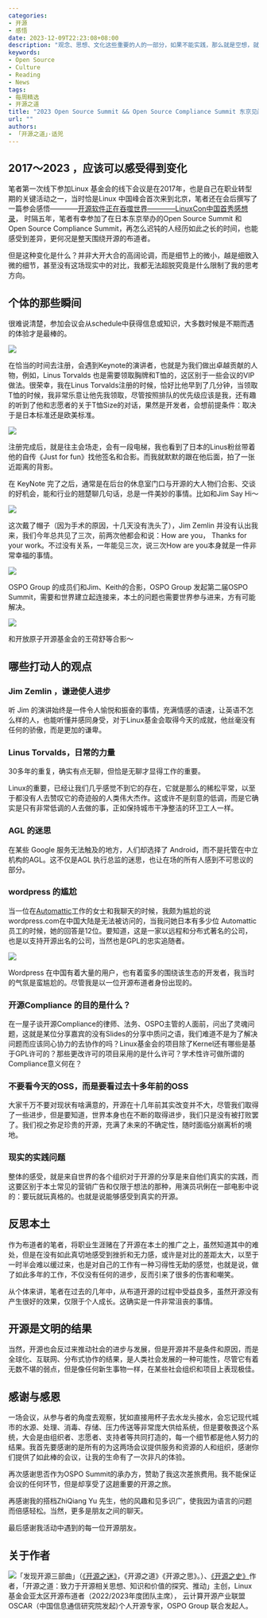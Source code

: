 ```yaml
---
categories:
- 开源
- 感悟
date: 2023-12-09T22:23:08+08:00
description: "观念、思想、文化这些重要的人的一部分，如果不能实践，那么就是空想，就是作壁上观，看客心态的开源才是真正的本土状态，作为一名布道者，在过去的几年中一直试图理解这样一个情形，本土为什么会是如此，我在内部去沟通交流始终难得其门，今日走出反观其中，终于发现了不同的东西。"
keywords:
- Open Source
- Culture
- Reading
- News
tags:
- 每周精选
- 开源之道
title: "2023 Open Source Summit && Open Source Compliance Summit 东京见闻与感受"
url: ""
authors:
- 「开源之道」·适兕
---
```

## 2017～2023 ，应该可以感受得到变化

笔者第一次线下参加Linux 基金会的线下会议是在2017年，也是自己在职业转型期的关键活动之一，当时恰是Linux 中国峰会首次来到北京，笔者还在会后撰写了一篇参会感悟————[开源软件正在吞噬世界————LinuxCon中国首秀感想录](/posts/event_analysis/lc3_china_story/)， 时隔五年，笔者有幸参加了在日本东京举办的Open Source Summit 和 Open Source Compliance Summit，再怎么迟钝的人经历如此之长的时间，也能感受到差异，更何况是整天围绕开源的布道者。

但是这种变化是什么？并非大开大合的高阔论调，而是细节上的微小，越是细致入微的细节，甚至没有这场现实中的对比，我都无法超脱究竟是什么限制了我的思考方向。

## 个体的那些瞬间

很难说清楚，参加会议会从schedule中获得信息或知识，大多数时候是不期而遇的体验才是最棒的。

![](/images/oss-japan-2023/meeting-linus-in-register.jpg)

在恰当的时间去注册，会遇到Keynote的演讲者，也就是为我们做出卓越贡献的人物，例如，Linus Torvalds 也是需要领取胸牌和T恤的，这区别于一些会议的VIP做法。很荣幸，我在Linus Torvalds注册的时候，恰好比他早到了几分钟，当领取T恤的时候，我非常乐意让他先我领取，尽管按照排队的优先级应该是我，还有趣的听到了他和志愿者的关于T恤Size的对话，果然是开发者，会想前提条件：取决于是日本标准还是欧美标准。

![](/images/oss-japan-2023/back-in-linus-and-dike.jpg)

注册完成后，就是往主会场走，会有一段电梯，我也看到了日本的Linus粉丝带着他的自传《Just for fun》找他签名和合影。而我就默默的跟在他后面，拍了一张近距离的背影。

在 KeyNote 完了之后，通常是在后台的休息室门口与开源的大人物们合影、交谈的好机会，能和行业的翘楚聊几句话，总是一件美妙的事情。比如和Jim Say Hi～ 

![](/images/oss-japan-2023/picture-with-jim-and-keith.jpg)

这次戴了帽子（因为手术的原因，十几天没有洗头了），Jim Zemlin 并没有认出我来，我们今年总共见了三次，前两次他都会和说：How are you， Thanks for your work。不过没有关系，一年能见三次，说三次How are you本身就是一件非常幸福的事情。

![](/images/meet-jim-in-oss-japan.jpg)

OSPO Group 的成员们和Jim、Keith的合影，OSPO Group 发起第二届OSPO Summit，需要和世界建立起连接来，本土的问题也需要世界参与进来，方有可能解决。

![](/images/oss-japan-2023/picture-with-openatom-and-LF.jpg)

和开放原子开源基金会的王荷舒等合影～ 

## 哪些打动人的观点

### Jim Zemlin ，谦逊使人进步

听 Jim 的演讲始终是一件令人愉悦和振奋的事情，充满情感的语速，让英语不怎么样的人，也能听懂并感同身受，对于Linux基金会取得今天的成就，他丝毫没有任何的骄傲，而是更加的谦卑。

### Linus Torvalds，日常的力量

30多年的重复，确实有点无聊，但恰是无聊才显得工作的重要。

Linux的重要，已经让我们几乎感觉不到它的存在，它就是那么的稀松平常，以至于都没有人去赞叹它的奇迹般的人类伟大杰作。这或许不是刻意的低调，而是它确实是只有非常低调的人去做的事，正如保持城市干净整洁的环卫工人一样。

### AGL 的迷思

在某些 Google 服务无法触及的地方，人们却选择了 Android，而不是托管在中立机构的AGL。这不仅是AGL 执行总监的迷思，也让在场的所有人感到不可思议的部分。

### wordpress 的尴尬

当一位在[Automattic](https://automattic.com/about/)工作的女士和我聊天的时候，我颇为尴尬的说wordpress.com在中国大陆是无法被访问的，当我问她日本有多少位 Automattic 员工的时候，她的回答是12位。要知道，这是一家以远程和分布式著名的公司，也是以支持开源出名的公司，当然也是GPL的忠实追随者。

![](/images/oss-japan-2023/photo-with-automattic-employee.jpg)

Wordpress 在中国有着大量的用户，也有着蛮多的围绕该生态的开发者，我当时的气氛是蛮尴尬的。尽管我是以一位开源布道者身份出现的。

### 开源Compliance 的目的是什么？

在一屋子谈开源Compliance的律师、法务、OSPO主管的人面前，问出了灵魂问题，这就是某位分享嘉宾的没有Slides的分享中质问之语，我们难道不是为了解决问题而应该同心协力的去协作的吗？Linux基金会的项目除了Kernel还有哪些是基于GPL许可的？那些更改许可的项目采用的是什么许可？学术性许可做所谓的Compliance意义何在？

### 不要看今天的OSS，而是要看过去十多年前的OSS

大家千万不要对现状有啥满意的，开源在十几年前其实改变并不大，尽管我们取得了一些进步，但是要知道，世界本身也在不断的取得进步，我们只是没有被打败罢了。我们视之弥足珍贵的开源，充满了未来的不确定性，随时面临分崩离析的境地。

### 现实的实践问题

整体的感受，就是来自世界的各个组织对于开源的分享是来自他们真实的实践，而这要区别于本土常见的营销广告和仅限于想法的那种，用演员巩俐在一部电影中说的：要玩就玩真格的。也就是说能够感受到真实的开源。

## 反思本土

作为布道者的笔者，将职业生涯赌在了开源在本土的推广之上，虽然知道其中的难处，但是在没有如此真切地感受到挫折和无力感，或许是对比的差距太大，以至于一时半会难以缓过来，也是对自己的工作有一种习得性无助的感觉，也就是说，做了如此多年的工作，不仅没有任何的进步，反而引来了很多的伤害和嘲笑。

从个体来讲，笔者在过去的几年中，从布道开源的过程中受益良多，虽然开源没有产生很好的效果，仅限于个人成长。这确实是一件非常沮丧的事情。

## 开源是文明的结果

当然，开源也会反过来推动社会的进步与发展，但是开源并不是条件和原因，而是全球化、互联网、分布式协作的结果，是人类社会发展的一种可能性，尽管它有着无数不堪的弱点，但是像任何新生事物一样，在某些社会组织和项目上表现极佳。


## 感谢与感恩

一场会议，从参与者的角度去观察，犹如直接用杯子去水龙头接水，会忘记现代城市的水源、处理、消毒、存储、压力传送等非常庞大供给系统，但是要敬畏这个系统，大会是由组织者、志愿者、支持者等共同打造的，每一个细节都是他人努力的结果。我首先要感谢的是所有的为这两场会议提供服务和资源的人和组织，感谢你们提供了如此棒的会议，让我的生命有了一次非凡的体验。

再次感谢思否作为OSPO Summit的承办方，赞助了我这次差旅费用。我不能保证会议的任何环节，但是却享受了这趟重要的开源之旅。

再感谢我的搭档ZhiQiang Yu 先生，他的风趣和见多识广，使我因为语言的问题而倍感轻松。当然，更多是朋友之间的聊天。

最后感谢我活动中遇到的每一位开源朋友。

## 关于作者

![](/public/kuosi-face-of-os.png)「发现开源三部曲」（[《开源之迷》](posts/book-of-open-source/the-fascinating-of-open-source/)，《开源之道》《开源之思》。）、[《开源之史》](posts/history-of-open-source/summary/)作者，「开源之道：致力于开源相关思想、知识和价值的探究、推动」主创，Linux基金会亚太区开源布道者（2022/2023年度团队主席）， 云计算开源产业联盟OSCAR（中国信息通信研究院发起)个人开源专家，OSPO Group 联合发起人。
